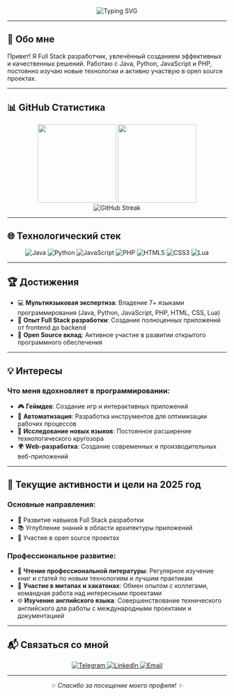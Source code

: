 <div align="center">
  <img src="https://readme-typing-svg.demolab.com?font=Fira+Code&weight=7000&size=33&duration=4000&pause=1000&color=38BDF8&width=435&lines=Full+Stack+Developer;Java+%7C+Python+%7C+JS+%7C+PHP;Open+Source+Enthusiast" alt="Typing SVG" />
</div>

---

## 👋 Обо мне

Привет! Я Full Stack разработчик, увлечённый созданием эффективных и качественных решений. Работаю с Java, Python, JavaScript и PHP, постоянно изучаю новые технологии и активно участвую в open source проектах.

---

## 📊 GitHub Статистика

<div align="center">
  <img height="180em" src="https://github-readme-stats.vercel.app/api?username=Benqxc&show_icons=true&theme=tokyonight&include_all_commits=true&count_private=true"/>
  <img height="180em" src="https://github-readme-stats.vercel.app/api/top-langs/?username=Benqxc&layout=compact&langs_count=8&theme=tokyonight"/>
</div>

<div align="center">
  <img src="https://github-readme-streak-stats.herokuapp.com/?user=Benqxc&theme=tokyonight" alt="GitHub Streak" />
</div>

---

## 🌐 Технологический стек

<div align="center">
  <img src="https://img.shields.io/badge/Java-ED8B00?style=for-the-badge&logo=openjdk&logoColor=white" alt="Java"/>
  <img src="https://img.shields.io/badge/Python-3776AB?style=for-the-badge&logo=python&logoColor=white" alt="Python"/>
  <img src="https://img.shields.io/badge/JavaScript-F7DF1E?style=for-the-badge&logo=javascript&logoColor=black" alt="JavaScript"/>
  <img src="https://img.shields.io/badge/PHP-777BB4?style=for-the-badge&logo=php&logoColor=white" alt="PHP"/>
  <img src="https://img.shields.io/badge/HTML5-E34F26?style=for-the-badge&logo=html5&logoColor=white" alt="HTML5"/>
  <img src="https://img.shields.io/badge/CSS3-1572B6?style=for-the-badge&logo=css3&logoColor=white" alt="CSS3"/>
  <img src="https://img.shields.io/badge/Lua-2C2D72?style=for-the-badge&logo=lua&logoColor=white" alt="Lua"/>
</div>

---

## 🏆 Достижения

- 💻 **Мультиязыковая экспертиза**: Владение 7+ языками программирования (Java, Python, JavaScript, PHP, HTML, CSS, Lua)
- 🌟 **Опыт Full Stack разработки**: Создание полноценных приложений от frontend до backend
- 🔧 **Open Source вклад**: Активное участие в развитии открытого программного обеспечения

---

## 💡 Интересы

### Что меня вдохновляет в программировании:
- 🎮 **Геймдев**: Создание игр и интерактивных приложений
- 🤖 **Автоматизация**: Разработка инструментов для оптимизации рабочих процессов
- 🚀 **Исследование новых языков**: Постоянное расширение технологического кругозора
- 🌍 **Web-разработка**: Создание современных и производительных веб-приложений

---

## 🎯 Текущие активности и цели на 2025 год

### Основные направления:
- 🔨 Развитие навыков Full Stack разработки
- 📚 Углубление знаний в области архитектуры приложений
- 🌱 Участие в open source проектах

### Профессиональное развитие:
- 📖 **Чтение профессиональной литературы**: Регулярное изучение книг и статей по новым технологиям и лучшим практикам
- 🤝 **Участие в митапах и хакатонах**: Обмен опытом с коллегами, командная работа над интересными проектами
- 🌐 **Изучение английского языка**: Совершенствование технического английского для работы с международными проектами и документацией

---

## 📬 Связаться со мной

<div align="center">
  <a href="https://t.me/yourtelegram" target="_blank">
    <img src="https://img.shields.io/badge/Telegram-2CA5E0?style=for-the-badge&logo=telegram&logoColor=white" alt="Telegram"/>
  </a>
  <a href="https://www.linkedin.com/in/yourprofile" target="_blank">
    <img src="https://img.shields.io/badge/LinkedIn-0077B5?style=for-the-badge&logo=linkedin&logoColor=white" alt="LinkedIn"/>
  </a>
  <a href="mailto:your.email@example.com">
    <img src="https://img.shields.io/badge/Email-D14836?style=for-the-badge&logo=gmail&logoColor=white" alt="Email"/>
  </a>
</div>

---

<div align="center">
  <i>✨ Спасибо за посещение моего профиля! ✨</i>
</div>
